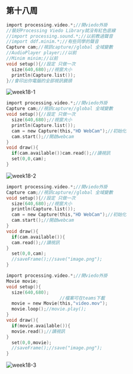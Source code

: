 ## 第十八周

```c
import processing.video.*;//開viedo外掛
//裝好Processing Viedo Library就沒有紅色底線
//import processing.sound.*;//以前教過聲音
//import ddf.minim.*;//有些同學的聲音
Capture cam;//視訊capture//global 全域變數
//AudioPlayer player;//以前
//Minim minim;//以前
void setup(){//設定 只做一次
  size(640,680);//視窗大小
  println(Capture.list());
}//會印出你電腦的全部視訊鏡頭
```
![week18-1](https://user-images.githubusercontent.com/71545492/123358082-6110ba00-d59d-11eb-8ed6-5eacfbf19f45.png)

```c
import processing.video.*;//開viedo外掛
Capture cam;//視訊capture//global 全域變數
void setup(){//設定 只做一次
  size(640,680);//視窗大小
  println(Capture.list());
  cam = new Capture(this,"HD WebCam");//初始化
  cam.start();//開啟webcam
}
void draw(){
  if(cam.available())cam.read();//讀視訊
  set(0,0,cam);
}
```
![week18-2](https://user-images.githubusercontent.com/71545492/123358109-6bcb4f00-d59d-11eb-80d5-a697216ce482.png)

```c
import processing.video.*;//開viedo外掛
Capture cam;//視訊capture//global 全域變數
void setup(){//設定 只做一次
  size(640,680);//視窗大小
  println(Capture.list());
  cam = new Capture(this,"HD WebCam");//初始化
  cam.start();//開啟webcam
}
void draw(){
  if(cam.available()){
  cam.read();//讀視訊
}
  set(0,0,cam);
  //saveFrame();//save("image.png");
}
```

```c
import processing.video.*;//開viedo外掛
Movie movie;
void setup(){
  size(640,680);
                    //檔案可在teams下載
  movie = new Movie(this,"video.mov");
  movie.loop();//movie.play();
}
void draw(){
  if(movie.available()){
  movie.read();//讀視訊
}
  set(0,0,movie);
  //saveFrame();//save("image.png");
}
```
![week18-3](https://user-images.githubusercontent.com/71545492/123362146-cd41ec80-d5a2-11eb-85aa-7686fa73aa91.png)

